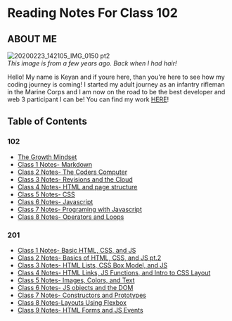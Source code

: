 # Reading Notes For Class 102

 ## ABOUT ME
 ![20200223_142105_IMG_0150 pt2](https://user-images.githubusercontent.com/108432978/191093711-737729fe-ab9c-4e25-8ccf-b2de102d12e6.png)  
*This image is from a few years ago. Back when I had hair!*

Hello! My name is Keyan and if youre here, than you're here to see how my coding journey is coming! I started my adult journey as an infantry rifleman in the Marine Corps and I am now on the road to be the best developer and web 3 participant I can be! You can find my work [HERE](https://github.com/Burmpf)!

## Table of Contents
### 102
* [The Growth Mindset](102/growth-mindset.md)
* [Class 1 Notes- Markdown](102/mardown-notes.md)
* [Class 2 Notes- The Coders Computer](102/day1class2.md)
* [Class 3 Notes- Revisions and the Cloud](102/day2class1.md)
* [Class 4 Notes- HTML and page structure](102/day2class2.md)
* [Class 5 Notes- CSS](102/day3class1.md)
* [Class 6 Notes- Javascript](102/day3class2.md)
* [Class 7 Notes- Programing with Javascript](102/day4class1.md)
* [Class 8 Notes- Operators and Loops](102/day4class2.md)

### 201
* [Class 1 Notes- Basic HTML, CSS, and JS](102/201class1.md)
* [Class 2 Notes- Basics of HTML, CSS, and JS pt.2](102/201class2.md)
* [Class 3 Notes- HTML Lists, CSS Box Model, and JS](102/201class3.md)
* [Class 4 Notes- HTML Links, JS Functions, and Intro to CSS Layout](102/201class4.md)
* [Class 5 Notes- Images, Colors, and Text](102/201class5.md)
* [Class 6 Notes- JS objects and the DOM](102/201class6.md)
* [Class 7 Notes- Constructors and Prototypes](102/201class7.md)
* [Class 8 Notes-Layouts Using Flexbox](102/201class8.md)
* [Class 9 Notes- HTML Forms and JS Events](102/201class9.md)
